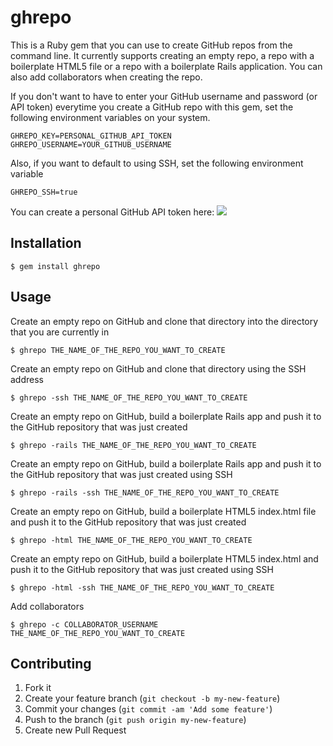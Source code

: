 # ghrepo

This is a Ruby gem that you can use to create GitHub repos from the command line. It currently supports creating an empty repo, a repo with a boilerplate HTML5 file or a repo with a boilerplate Rails application. You can also add collaborators when creating the repo.

If you don't want to have to enter your GitHub username and password (or API token) everytime you create a GitHub repo with this gem, set the following environment variables on your system.

```
GHREPO_KEY=PERSONAL_GITHUB_API_TOKEN
GHREPO_USERNAME=YOUR_GITHUB_USERNAME
```

Also, if you want to default to using SSH, set the following environment variable

```
GHREPO_SSH=true
```

You can create a personal GitHub API token here:
<img src="http://monosnap.com/image/5k6tgEW16fB9cajNn43q6s3Q8gJnZM.png">

## Installation

    $ gem install ghrepo

## Usage

Create an empty repo on GitHub and clone that directory into the directory that you are currently in

```
$ ghrepo THE_NAME_OF_THE_REPO_YOU_WANT_TO_CREATE
```

Create an empty repo on GitHub and clone that directory using the SSH address

```
$ ghrepo -ssh THE_NAME_OF_THE_REPO_YOU_WANT_TO_CREATE
```

Create an empty repo on GitHub, build a boilerplate Rails app and push it to the GitHub repository that was just created

```
$ ghrepo -rails THE_NAME_OF_THE_REPO_YOU_WANT_TO_CREATE
```

Create an empty repo on GitHub, build a boilerplate Rails app and push it to the GitHub repository that was just created using SSH

```
$ ghrepo -rails -ssh THE_NAME_OF_THE_REPO_YOU_WANT_TO_CREATE
```

Create an empty repo on GitHub, build a boilerplate HTML5 index.html file and push it to the GitHub repository that was just created

```
$ ghrepo -html THE_NAME_OF_THE_REPO_YOU_WANT_TO_CREATE
```

Create an empty repo on GitHub, build a boilerplate HTML5 index.html and push it to the GitHub repository that was just created using SSH

```
$ ghrepo -html -ssh THE_NAME_OF_THE_REPO_YOU_WANT_TO_CREATE
```

Add collaborators

```
$ ghrepo -c COLLABORATOR_USERNAME THE_NAME_OF_THE_REPO_YOU_WANT_TO_CREATE
```

## Contributing

1. Fork it
2. Create your feature branch (`git checkout -b my-new-feature`)
3. Commit your changes (`git commit -am 'Add some feature'`)
4. Push to the branch (`git push origin my-new-feature`)
5. Create new Pull Request
